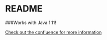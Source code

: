 # README #

###Works with Java 1.11!

[Check out the confluence for more information](https://confluence.xploregroup.net/display/TT/Base)